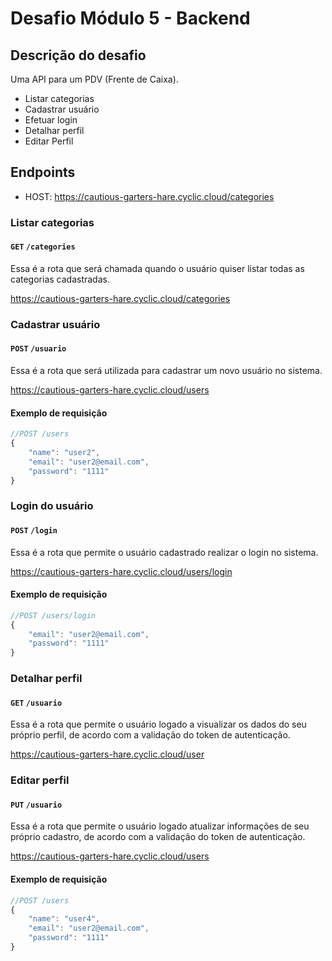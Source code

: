 
# Desafio Módulo 5 - Backend

## Descrição do desafio

Uma API para um PDV (Frente de Caixa).

- Listar categorias
- Cadastrar usuário
- Efetuar login
- Detalhar perfil
- Editar Perfil


## **Endpoints**

- HOST: https://cautious-garters-hare.cyclic.cloud/categories

### **Listar categorias**

#### `GET` `/categories `

Essa é a rota que será chamada quando o usuário quiser listar todas as categorias cadastradas.

https://cautious-garters-hare.cyclic.cloud/categories

### **Cadastrar usuário**

#### `POST` `/usuario`

Essa é a rota que será utilizada para cadastrar um novo usuário no sistema.

https://cautious-garters-hare.cyclic.cloud/users

#### **Exemplo de requisição**

```javascript
//POST /users
{
    "name": "user2",
    "email": "user2@email.com",
    "password": "1111"
}
```


### **Login do usuário**

#### `POST` `/login`

Essa é a rota que permite o usuário cadastrado realizar o login no sistema.

https://cautious-garters-hare.cyclic.cloud/users/login

#### **Exemplo de requisição**

```javascript
//POST /users/login
{
    "email": "user2@email.com",
    "password": "1111"
}
```

### **Detalhar perfil**

#### `GET` `/usuario`

Essa é a rota que permite o usuário logado a visualizar os dados do seu próprio perfil, de acordo com a validação do token de autenticação.

https://cautious-garters-hare.cyclic.cloud/user

### **Editar perfil**

#### `PUT` `/usuario`

Essa é a rota que permite o usuário logado atualizar informações de seu próprio cadastro, de acordo com a validação do token de autenticação.

https://cautious-garters-hare.cyclic.cloud/users

#### **Exemplo de requisição**

```javascript
//POST /users
{
    "name": "user4",
    "email": "user2@email.com",
    "password": "1111"
}
```
